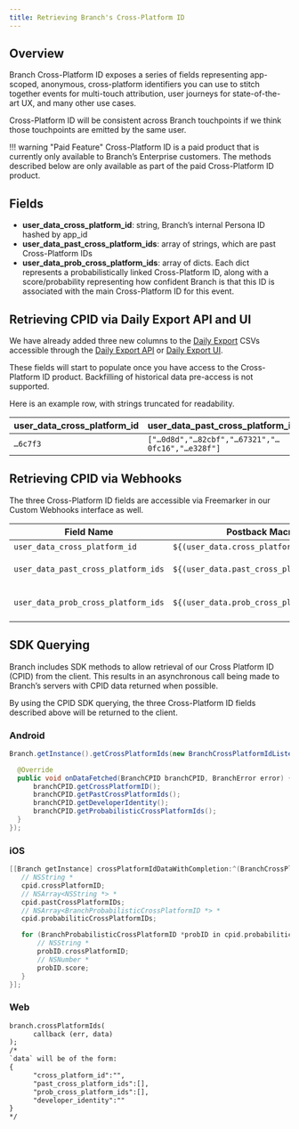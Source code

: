 ```yaml
---
title: Retrieving Branch's Cross-Platform ID
---
```

## Overview

Branch Cross-Platform ID exposes a series of fields representing app-scoped, anonymous, cross-platform identifiers you can use to stitch together events for multi-touch attribution, user journeys for state-of-the-art UX, and many other use cases.

Cross-Platform ID will be consistent across Branch touchpoints if we think those touchpoints are emitted by the same user.


!!! warning "Paid Feature"
    Cross-Platform ID is a paid product that is currently only available to Branch’s Enterprise customers. The methods described below are only available as part of the paid Cross-Platform ID product.


## Fields

- <notranslate>**user_data_cross_platform_id**</notranslate>: string, Branch’s internal Persona ID hashed by app_id
- <notranslate>**user_data_past_cross_platform_ids**</notranslate>: array of strings, which are past Cross-Platform IDs
- <notranslate>**user_data_prob_cross_platform_ids**</notranslate>: array of dicts. Each dict represents a probabilistically linked Cross-Platform ID, along with a score/probability representing how confident Branch is that this ID is associated with the main Cross-Platform ID for this event.

## Retrieving CPID via Daily Export API and UI

We have already added three new columns to the [Daily Export](https://docs.branch.io/exports/daily-exports/) CSVs accessible through the [Daily Export API](https://docs.branch.io/exports/daily-exports/#access-via-api) or [Daily Export UI](https://docs.branch.io/exports/daily-exports/#access-via-branch-dashboard).

These fields will start to populate once you have access to the Cross-Platform ID product. Backfilling of historical data pre-access is not supported.

Here is an example row, with strings truncated for readability.

| user_data_cross_platform_id | user_data_past_cross_platform_ids | user_data_prob_cross_platform_ids |
| --- | --- | --- |
| `…6c7f3` | `["…0d8d","…82cbf","…67321","…0fc16","…e328f"]` | `[{"id":"...c7510","probability":0.9092076420783997}]` |


## Retrieving CPID via Webhooks

The three Cross-Platform ID fields are accessible via Freemarker in our Custom Webhooks interface as well.

| Field Name | Postback Macro | Type | Sample Usage |
| --- | --- | --- | --- |
| `user_data_cross_platform_id` | `${(user_data.cross_platform_id)!}` | String | `cpid=${(user_data.cross_platform_id)!}` |
| `user_data_past_cross_platform_ids` | `${(user_data.past_cross_platform_ids)!}` | Array | `past_cpids=<@loop data=user_data.past_cross_platform_ids>${key}=${(val)!}<@sep>&</@sep></@loop>` |
| `user_data_prob_cross_platform_ids` | `${(user_data.prob_cross_platform_ids)!}` | Array of Dicts | `prob_cpids=<@urlencode><@jsonmap><@loop data=user_data.past_cross_platform_ids>\"${key}\":\"${(val)!}\"<@sep>,</@sep></@loop></@jsonmap></@urlencode>` |


## SDK Querying

Branch includes SDK methods to allow retrieval of our Cross Platform ID (CPID) from the client. This results in an asynchronous call being made to Branch’s servers with CPID data returned when possible.

By using the CPID SDK querying, the three Cross-Platform ID fields described above will be returned to the client.


### Android

```java
Branch.getInstance().getCrossPlatformIds(new BranchCrossPlatformIdListener() {

  @Override
  public void onDataFetched(BranchCPID branchCPID, BranchError error) {
      branchCPID.getCrossPlatformID();
      branchCPID.getPastCrossPlatformIds();
      branchCPID.getDeveloperIdentity();
      branchCPID.getProbabilisticCrossPlatformIds();
  }
});
```

### iOS

```objective-c
[[Branch getInstance] crossPlatformIdDataWithCompletion:^(BranchCrossPlatformID *cpid) {
   // NSString *
   cpid.crossPlatformID;
   // NSArray<NSString *> *
   cpid.pastCrossPlatformIDs;
   // NSArray<BranchProbabilisticCrossPlatformID *> *
   cpid.probabiliticCrossPlatformIDs;

   for (BranchProbabilisticCrossPlatformID *probID in cpid.probabiliticCrossPlatformIDs) {
       // NSString *
       probID.crossPlatformID;
       // NSNumber *
       probID.score;
   }
}];
```

### Web

```html
branch.crossPlatformIds(
      callback (err, data)
);
/*
`data` will be of the form:
{
      "cross_platform_id":"",
      "past_cross_platform_ids":[],
      "prob_cross_platform_ids":[],
      "developer_identity":""
}
*/
```
